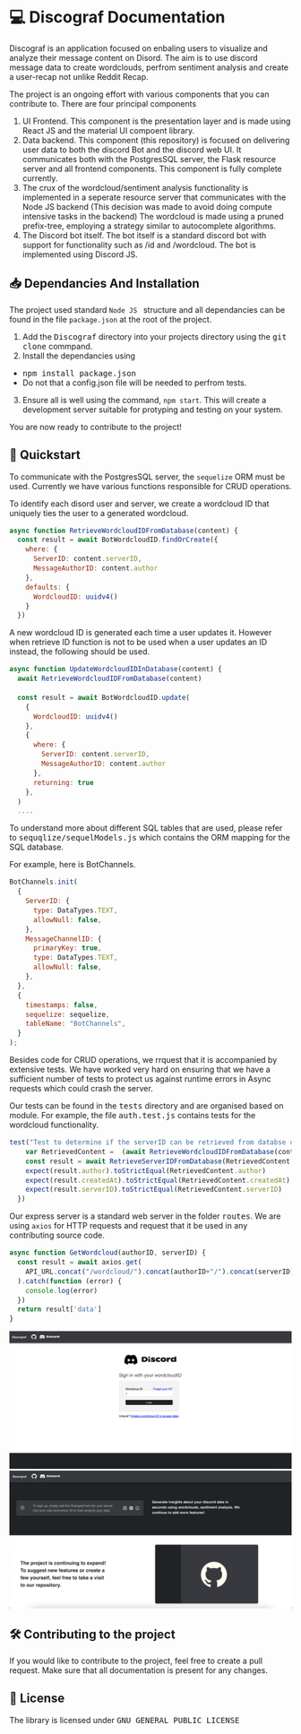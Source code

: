 # :computer: Discograf Documentation
Discograf is an application focused on enbaling users to visualize and analyze their message content on Disord. The aim is to use discord message data to create wordclouds, perfrom sentiment analysis and create a user-recap not unlike Reddit Recap.

The project is an ongoing effort with various components that you can contribute to. There are four principal components

1. UI Frontend. This component is the presentation layer and is made using React JS and the material UI compoent library. 
2. Data backend. This component (this repository) is focused on delivering user data to both the discord Bot and the discord web UI. It communicates both with the PostgresSQL server, the Flask resource server and all frontend components. This component is fully complete currently. 
3. The crux of the wordcloud/sentiment analysis functionality is implemented in a seperate resource server that communicates with the Node JS backend (This decision was made to avoid doing compute intensive tasks in the backend) The wordcloud is made using a pruned prefix-tree, employing a strategy similar to autocomplete algorithms. 
4. The Discord bot itself. The bot itself is a standard discord bot with support for functionality such as /id and /wordcloud. The bot is implemented using Discord JS.
   
## :inbox_tray: Dependancies And Installation 
The project used standard ```Node JS ``` structure and all dependancies can be found in the file ```package.json``` at the root of the project. 
1. Add the <kbd>Discograf</kbd> directory into your projects directory using the <kbd>git clone</kbd> commpand.
2. Install the dependancies using 
-  <kbd>npm install package.json</kbd> 
-  Do not that a config.json file will be needed to perfrom tests. 
3. Ensure all is well using the command, ```npm start```. This will create a development server suitable for protyping and testing on your system.
   
You are now ready to contribute to the project!
## :pushpin: Quickstart
To communicate with the PostgresSQL server, the ```sequelize``` ORM must be used. Currently we have various functions responsible for CRUD operations. 

To identify each disord user and server, we create a wordcloud ID that uniquely ties the user to a generated wordcloud.

```javascript
async function RetrieveWordcloudIDFromDatabase(content) {
  const result = await BotWordcloudID.findOrCreate({
    where: {
      ServerID: content.serverID,
      MessageAuthorID: content.author
    },
    defaults: {
      WordcloudID: uuidv4()
    }
  })
```
A new wordcloud ID is generated each time a user updates it. However when retrieve ID function is not to be used when a user updates an ID instead, the following should be used. 

```javascript
async function UpdateWordcloudIDInDatabase(content) {
  await RetrieveWordcloudIDFromDatabase(content)

  const result = await BotWordcloudID.update(
    {
      WordcloudID: uuidv4()
    },
    {
      where: {
        ServerID: content.serverID,
        MessageAuthorID: content.author
      },
      returning: true
    }, 
  )
  ....
```

To understand more about different SQL tables that are used, please refer to <kbd>sequqlize/sequelModels.js</kbd> which contains the ORM mapping for the SQL database. 

For example, here is BotChannels. 
```javascript
BotChannels.init(
  {
    ServerID: {
      type: DataTypes.TEXT,
      allowNull: false,
    },
    MessageChannelID: {
      primaryKey: true,
      type: DataTypes.TEXT,
      allowNull: false,
    },
  },
  {
    timestamps: false,
    sequelize: sequelize,
    tableName: "BotChannels",
  }
);
```

Besides code for CRUD operations, we rrquest that it is accompanied by extensive tests. We have worked very hard on ensuring that we have a sufficient number of tests to protect us against runtime errors in Async requests which could crash the server. 

Our tests can be found in the <kbd>tests</kbd> directory and are organised based on module. For example, the file <kbd>auth.test.js</kbd> contains tests for the wordcloud functionality. 

```javascript
test("Test to determine if the serverID can be retrieved from databse using wordcloudIF", async () => {
    var RetrievedContent =  (await RetrieveWordcloudIDFromDatabase(content)).at(0)
    const result = await RetrieveServerIDFromDatabase(RetrievedContent.wordcloudID)
    expect(result.author).toStrictEqual(RetrievedContent.author)
    expect(result.createdAt).toStrictEqual(RetrievedContent.createdAt)
    expect(result.serverID).toStrictEqual(RetrievedContent.serverID)
  })
```

Our express server is a standard web server in the folder <kbd>routes</kbd>. We are using ```axios``` for HTTP requests and request that it be used in any contributing source code.

```javascript
async function GetWordcloud(authorID, serverID) {
  const result = await axios.get(
    API_URL.concat("/wordcloud/").concat(authorID+"/").concat(serverID) 
  ).catch(function (error) {
    console.log(error)
  })
  return result['data']
}

```
![Screenshot](Screenshots/Login.png)
![Screenshot](Screenshots/Explanation.png)
## :hammer_and_wrench: Contributing to the project
If you would like to contribute to the project, feel free to create a pull request. Make sure that all documentation is present for any changes.  
## :scroll: License
The library is licensed under <kbd>GNU GENERAL PUBLIC LICENSE</kbd>
